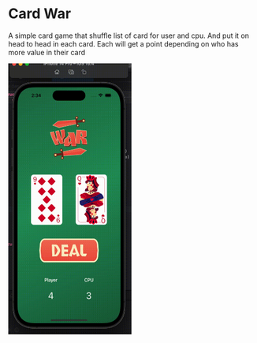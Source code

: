 # Card War 

A simple card game that shuffle list of card for user and cpu. And put it on head to head in each card. Each will get a point depending on who has more value in their card

<img src="cardwar.gif" width="250" height="550"/>

